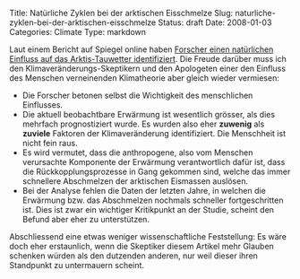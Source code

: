 Title: Natürliche Zyklen bei der arktischen Eisschmelze
Slug: naturliche-zyklen-bei-der-arktischen-eisschmelze
Status: draft
Date: 2008-01-03
Categories: Climate
Type: markdown

Laut einem Bericht auf Spiegel online haben [Forscher einen natürlichen Einfluss auf das Arktis-Tauwetter identifiziert](http://www.spiegel.de/wissenschaft/natur/0,1518,526344,00.html). Die Freude darüber muss ich den Klimaveränderungs-Skeptikern und den Apologeten einer den Einfluss des Menschen verneinenden Klimatheorie aber gleich wieder vermiesen:

- Die Forscher betonen selbst die Wichtigkeit des menschlichen Einflusses.
- Die aktuell beobachtbare Erwärmung ist wesentlich grösser, als dies mehrfach prognostiziert wurde. Es wurden also eher **zuwenig** als **zuviele** Faktoren der Klimaveränderung identifiziert. Die Menschheit ist nicht fein raus.
- Es wird vermutet, dass die anthropogene, also vom Menschen verursachte Komponente der Erwärmung verantwortlich dafür ist, dass die Rückkopplungsprozesse in Gang gekommen sind, welche das immer schnellere Abschmelzen der arktischen Eismassen auslösen.
- Bei der Analyse fehlen die Daten der letzten Jahre, in welchen die Erwärmung bzw. das Abschmelzen nochmals schneller fortgeschritten ist. Dies ist zwar ein wichtiger Kritikpunkt an der Studie, scheint den Befund aber eher zu unterstützen.

Abschliessend eine etwas weniger wissenschaftliche Feststellung: Es wäre doch eher erstaunlich, wenn die Skeptiker diesem Artikel mehr Glauben schenken würden als den dutzenden anderen, nur weil dieser ihren Standpunkt zu untermauern scheint.
